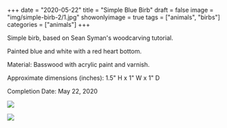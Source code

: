 +++
date = "2020-05-22"
title = "Simple Blue Birb"
draft = false
image = "img/simple-birb-2/1.jpg"
showonlyimage = true
tags = ["animals", "birbs"]
categories = ["animals"]
+++

Simple birb, based on Sean Syman's woodcarving tutorial.

<!--more-->

Painted blue and white with a red heart bottom.

Material: Basswood with acrylic paint and varnish.

Approximate dimensions (inches): 1.5" H x 1" W x 1" D

Completion Date: May 22, 2020


![](../../img/simple-birb-2/1.jpg)

![](../../img/simple-birb-2/2.jpg)
